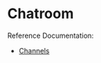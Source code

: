 # Chatroom

Reference Documentation:
- [Channels](https://channels.readthedocs.io/en/stable/#readme)

